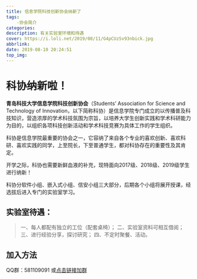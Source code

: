 ```yaml
---
title: 信息学院科技创新协会纳新了
tags: 
    -协会简介
categories: 
description: 有关实验室环境和待遇
cover: https://i.loli.net/2019/08/11/G4pCUzSv93nbick.jpg
abbrlink: 
date: 2019-08-10 20:24:51
top_img: 
---
```

# 科协纳新啦！






**青岛科技大学信息学院科技创新协会**（Students’ Association for Science and Technology of Innovation，以下简称科协）是信息学院专门成立的以传播普及科技知识，营造浓厚的学术科技氛围为宗旨，以培养大学生创新实践和学术科研能力为目的，以组织各项科技创新活动和学术科技竞赛为具体工作的学生组织。

科协是信息学院最重要的协会之一，它容纳了来自各个专业的喜欢创新、喜欢科研、喜欢实践的同学，上至院长，下至普通学生，都对科协存在的重要性及其肯定。

开学之际，科协也需要新鲜血液的补充，现特面向2017级、2018级、2019级学生进行纳新！

科协分软件小组、嵌入式小组、信安小组三大部分，后期各个小组将展开授课，经选拔后进入专门的实验室学习。

## 实验室待遇：
>一、每人都配有独立的工位（配套桌椅）；
二、实验室资料可相互借阅；
三、进行经验分享，探讨研究；
四、不定时聚餐、活动。


## 加入方法
QQ群：581109091
或[点击链接加群](https://jq.qq.com/?_wv=1027&k=5zEa7K3)
